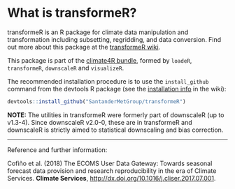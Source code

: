 # What is transformeR?

transformeR is an R package for climate data manipulation and transformation including subsetting, regridding, and data conversion. Find out more about this package at the [transformeR wiki](https://github.com/SantanderMetGroup/transformeR/wiki). 

This package is part of the [climate4R bundle](http://www.meteo.unican.es/climate4r), formed by `loadeR`, `transformeR`, `downscaleR` and `visualizeR`.

The recommended installation procedure is to use the `install_github` command from the devtools R package (see the [installation info](https://github.com/SantanderMetGroup/visualizeR/wiki/installation) in the wiki):

```r
devtools::install_github("SantanderMetGroup/transformeR")
```
**NOTE:** The utilities in transformeR were formerly part of downscaleR (up to v1.3-4). Since downscaleR v2.0-0, these are in transformeR and downscaleR is strictly aimed to statistical downscaling and bias correction. 

---
Reference and further information: 

Cofiño et al. (2018) The ECOMS User Data Gateway: Towards seasonal forecast data provision and research reproducibility in the era of Climate Services. **Climate Services**, http://dx.doi.org/10.1016/j.cliser.2017.07.001.



